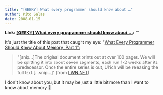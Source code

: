 ```yaml
---
title: "[GEEKY] What every programmer should know about …"
author: Pito Salas
date: 2008-01-15
---
```


**Link: [[GEEKY] What every programmer should know about …](None):** ""



It's just the title of this post that caught my eye: "[What Every Programmer
Should Know About Memory, Part 1″:](<http://lwn.net/Articles/250967/>)

> "[snip…]The original document prints out at over 100 pages. We will be
> splitting it into about seven segments, each run 1-2 weeks after its
> predecessor. Once the entire series is out, Ulrich will be releasing the
> full text.[…snip…]" (from [LWN.NET](<http://lwn.net/Articles/250967/>))

I don't know about you, but it may be just a little bit more than I want to
know about memory 🙂


